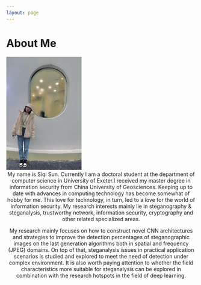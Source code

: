 ```yaml
---
layout: page
---
```


# About Me

<img src="/images/index.png" class="floatpic" width="200" height="300">
<center>My name is Siqi Sun. Currently I am  a doctoral student at the department of computer science in University of Exeter.I received my master degree in information security from China University of Geosciences. Keeping up to date with advances in computing technology has become somewhat of hobby for me. This love for technology, in turn, led to a love for the world of information security. My research interests mainly lie in steganography & steganalysis, trustworthy network, information security, cryptography and other related specialized areas.

My research mainly focuses on how to construct novel CNN architectures and strategies to improve the detection percentages of steganographic images on the last generation algorithms both in spatial and frequency (JPEG) domains. On top of that, steganalysis issues in practical application scenarios is studied and explored to meet the need of detection under complex environment. It is also worth paying attention to whether the field characteristics more suitable for steganalysis can
be explored in combination with the research hotspots in the field of deep learning.</center>


<!--
If you’d like to know more about my work or explore opportunities for collaboration, please get in touch!
I am currently working on PyTorch Compilers
at Facebook.
Before Facebook, I was at GoDaddy helping build a deep learning platform
for predicting small business behavior and personalizing experiences across
the company.  I also created [GoDaddy Domain Appraisals], which uses neural
networks to predict the resale value of a domain name better than a human
expert.  I joined GoDaddy in 2013 as part of the [acquisition] of the startup
[Locu], which I joined in 2011 while I was simultaneously getting my Ph.D. at
[MIT][MIT] [CSAIL].
I did my Ph.D. dissertation in the [Commit] group lead by  [Saman Amarasinghe].
I started the [OpenTuner] project, an extensible framework for program
autotuning.  I also created the [PetaBricks] programming language, a language
that incorporates algorithmic choices to allow an integrated autotuner to
explore search spaces of program implementations.  As an undergraduate, I did
research with [Gene Cooperman] and helped create [DMTCP], a user-level
distributed checkpoint/restart system.
[GoDaddy Domain Appraisals]: https://www.godaddy.com/engineering/2019/07/26/domain-name-valuation/
[acquisition]: http://allthingsd.com/20130819/godaddy-acquires-merchant-finder-startup-locu-for-70-million/
[CSAIL]: http://www.csail.mit.edu/
[DMTCP]: http://dmtcp.sourceforge.net/
[Gene Cooperman]: http://www.ccs.neu.edu/home/gene/
[Locu]: http://locu.com/
[MIT]: http://www.mit.edu/
[OpenTuner]: http://opentuner.org/
[PetaBricks]: http://projects.csail.mit.edu/petabricks/
[Commit]: http://groups.csail.mit.edu/commit/
[Saman Amarasinghe]: http://people.csail.mit.edu/saman/
-->

